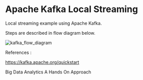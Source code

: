 # Apache Kafka Local Streaming

Local streaming example using Apache Kafka.

Steps are described in flow diagram below.

![kafka_flow_diagram](https://user-images.githubusercontent.com/42489236/170424718-7aefa9d2-a17f-444c-b4dd-8f59df35082e.jpg)

References : 

https://kafka.apache.org/quickstart

Big Data Analytics A Hands On Approach
